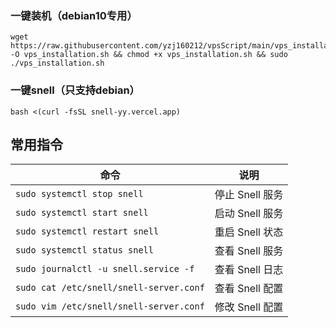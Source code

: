 ### 一键装机（debian10专用）
```
wget https://raw.githubusercontent.com/yzj160212/vpsScript/main/vps_installation.sh -O vps_installation.sh && chmod +x vps_installation.sh && sudo ./vps_installation.sh
```

### 一键snell（只支持debian）
```
bash <(curl -fsSL snell-yy.vercel.app)
```

## 常用指令

| 命令                                     | 说明               |
|------------------------------------------|--------------------|
| `sudo systemctl stop snell`              | 停止 Snell 服务     |
| `sudo systemctl start snell`             | 启动 Snell 服务     |
| `sudo systemctl restart snell`           | 重启 Snell 状态     |
| `sudo systemctl status snell`            | 查看 Snell 服务     |
| `sudo journalctl -u snell.service -f`    | 查看 Snell 日志     |
| `sudo cat /etc/snell/snell-server.conf`  | 查看 Snell 配置     |
| `sudo vim /etc/snell/snell-server.conf`  | 修改 Snell 配置     |